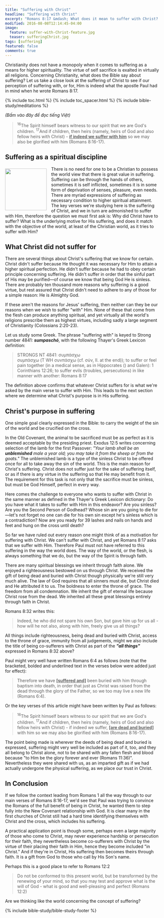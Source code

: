 ```yaml
---
title: "Suffering with Christ"
headline: "Suffering with Christ"
excerpt: "Romans 8:17 &mdash; What does it mean to suffer with Christ? STRONGS's definition: Suffering&mdash;συμπάσχω = to endure with Christ in exactly the same manner. Do you meet all the requirements?"
modified: 2016-08-08T12:14:45-04:00
image: 
  feature: suffer-with-Christ-feature.jpg
  teaser: sufferingChrist.jpg
tags: [suffering]
featured: false
comments: true
---
```


<!--more-->

<!-- ##################### PLACEHOLDER ################### -->

Christianity does not have a monopoly when it comes to suffering as a means for higher spirituality. The virtue of self sacrifice is exalted in virtually all religions. Concerning Christianity, what does the Bible say about suffering? Let us take a close look at the suffering of Christ to see if our perception of suffering with, or for, Him is indeed what the apostle Paul had in mind when he wrote Romans 8:17.

{% include toc.html %}
{% include toc_spacer.html %}
{% include bible-study/meditations %}

<em>(Bấm vào đây để đọc tiếng Việt)</em>

> <sup>16</sup>The Spirit himself bears witness to our spirit that we are God's children.  <sup>17</sup>And if children, then heirs (namely, heirs of God and also fellow heirs with Christ) - <u><strong>if indeed we suffer with him</strong></u> so we may also be glorified with him (Romans 8:16-17).

## Suffering as a spiritual discipline

<div>
<p>
<img alt src="{{ site.url }}/assets/images/sufferingChrist.jpg" style="border: 0px none; margin: 7px 15px 0px 0px; max-width: 100%; height: 136px; padding: 0px; float: left;">
There is no need for one to be a Christian to possess the world view that there is great value in suffering. Suffering can be through the hands of others, sometimes it is self inflicted, sometimes it is in some form of deprivation of senses, pleasure, even needs. There are myriad expressions of suffering as necessary condition to higher spiritual attainment. The key verses we're studying here is the suffering of Christ, and we in turn are admonished to suffer with Him, therefore the question we must first ask is: Why did Christ have to suffer? What is the underlying motive for His suffering, and does it match with the objective of the world, at least of the Christian world, as it tries to suffer with Him?
</p>
</div>

## What Christ did not suffer for

There are several things about Christ's suffering that we know for certain. Christ didn't suffer because He thought it was necessary for Him to attain a higher spiritual perfection. He didn't suffer because he had to obey certain principle concerning suffering. He didn't suffer in order that the sinful part of His may be purified&mdash;of course we know that being God He is sinless. There are probably ten thousand more reasons why suffering is a good virtue, but rest assured that Christ didn't need to adhere to any of those for a simple reason: He is Almighty God.

If these aren't the reasons for Jesus' suffering, then neither can they be our reasons when we wish to suffer "with" Him. None of these that come from the flesh can produce anything spiritual, and yet virtually all the world's religions prescribe them as highest virtues, including sadly a large segment of Christianity (Colossians 2:20-23).

Let us study some Greek. The phrase "suffering with" is keyed to Strong number 4841: <strong><em>sumpaschó</em></strong>, with the following Thayer's Greek Lexicon definition: 

> STRONGS NT 4841: συμπάσχω<br />
συμπάσχω (T WH συνπάσχω (cf. σύν, II. at the end)); to suffer or feel pain together (in a medical sense, as in Hippocrates () and Galen): 1 Corinthians 12:26; to suffer evils (troubles, persecutions) in like manner with another: Romans 8:17

The definition above confirms that whatever Christ suffers for is what we're asked by the main verse to suffer with Him. This leads to the next section where we determine what Christ's purpose is in His suffering.

## Christ's purpose in suffering

One simple goal clearly expressed in the Bible: to carry the weight of the sin of the world and be crucified on the cross.

In the Old Covenant, the animal to be sacrificed must be as perfect as it is deemed acceptable by the presiding priest. Exodus 12:5 writes concerning selection of the lamb for the first Passover: *"Your lamb shall be an <strong>unblemished</strong> male a year old; you may take it from the sheep or from the goats."* The unblemished lamb is a type of the sinless Christ to be offered once for all to take away the sin of the world. This is the main reason for Christ's suffering. Christ does not suffer just for the sake of suffering itself, or as if there is any virtue in the suffering so that He may benefit from it. The requirement for this task is not only that the sacrifice must be sinless, but must be God Himself, perfect in every way.

Here comes the challenge to everyone who wants to suffer with Christ in the same manner as defined in the Thayer's Greek Lexicon dictionary: Do you have what it takes to suffer with Him in this endeavor? Are you sinless? Are you the Second Person of Godhead? Whose sin are you going to die for&mdash;let's not forget no one can die for his own sin except he's sinless which is a contradiction? Now are you ready for 39 lashes and nails on hands and feet and hung on the cross until death?

So far we have ruled out every reason one might think of as a motivation for suffering with Christ. We can't suffer with Christ, and yet Romans 8:17 asks that we suffer with Him. Therefore Paul must not have referred to this suffering in the way the world does. The way of the world, or the flesh, is always something that we do, but the way of the Spirit is through faith.

There are many spiritual blessings we inherit through faith alone. We enjoyed a righteousness bestowed on us through Christ. We received the gift of being dead and buried with Christ though physically we're still very much alive. The law of God requires that all sinners must die, but Christ died and He attributed it to us. The boldness to enter the throne of grace. The freedom from all condemnation. We inherit the gift of eternal life because Christ rose from the dead. We inherited all these great blessings entirely through faith in Christ.

Romans 8:32 writes this:

> Indeed, he who did not spare his own Son, but gave him up for us all - how will he not also, along with him, freely give us all things?

All things include righteousness, being dead and buried with Christ, access to the throne of grace, immunity from all judgements, might we also include the title of being co-sufferers with Christ as part of the <strong><em>"all things"</em></strong> expressed in Romans 8:32 above?

Paul might very well have written Romans 6:4 as follows (note that the bracketed, bolded and underlined text in the verses below were added just for effect):

> Therefore we have  <strong><u>[suffered and]</u></strong> been buried with him through baptism into death, in order that just as Christ was raised from the dead through the glory of the Father, so we too may live a new life (Romans 6:4).

Or the key verses of this article might have been written by Paul as follows:

> <sup>16</sup>The Spirit himself bears witness to our spirit that we are God's children. <sup>17</sup>And if children, then heirs (namely, heirs of God and also fellow heirs with Christ) - if indeed we suffer, <strong><u>[are dead and buried]</u></strong> with him so we may also be glorified with him (Romans 8:16-17).

The point being made is wherever the deeds of being dead and buried is expressed, suffering might very well be included as part of it, too, and they all belong to Christ alone, not to be shared with any fallen flesh and blood because "to Him be the glory forever and ever (Romans 11:36)". Nevertheless they were shared with us, as an imparted gift as if we had actually undergone the physical suffering, as we place our trust in Christ.

## In Conclusion

If we follow the context leading from Romans 1 all the way through to our main verses of Romans 8:16-17, we'd see that Paul was trying to convince the Romans of the full benefit of being in Christ, he wanted them to step fully into the New Covenant relationship with God. It is clear many in the first churches of Christ still had a hard time identifying themselves with Christ and the cross, which includes his suffering.

A practical application point is though some, perhaps even a large majority of those who come to Christ, may never experience hardship or persecution for their faith, they nevertheless become co-sufferers with Christ by the virtue of their placing their faith in Him, hence they become included "in Christ." And if they're in Christ, His suffering then becomes theirs through faith. It is a gift from God to those who call by His Son's name.

Perhaps this is a good place to refer to Romans 12:2

> Do not be conformed to this present world, but be transformed by the renewing of your mind, so that you may test and approve what is the will of God - what is good and well-pleasing and perfect (Romans 12:2)

Are we thinking like the world concerning the concept of suffering?

{% include bible-study/bible-study-footer %}

